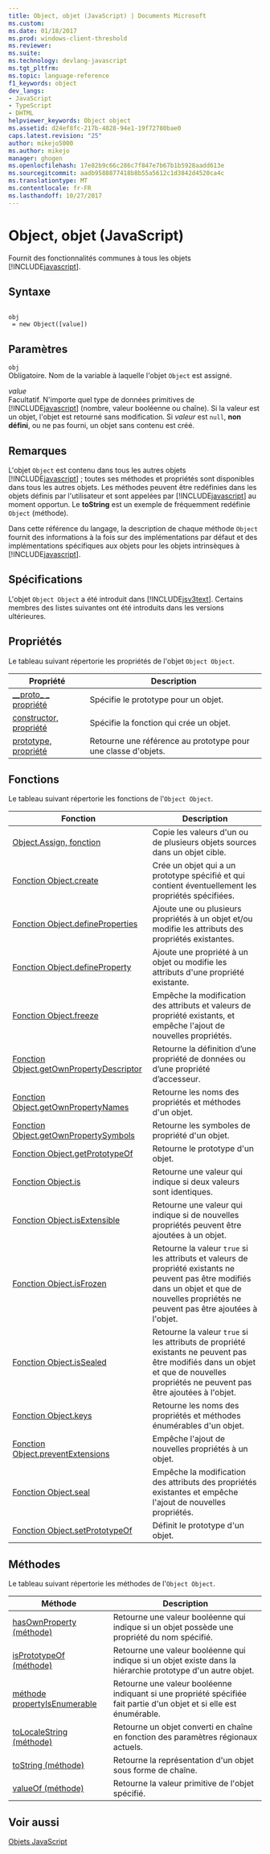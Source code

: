 ```yaml
---
title: Object, objet (JavaScript) | Documents Microsoft
ms.custom: 
ms.date: 01/18/2017
ms.prod: windows-client-threshold
ms.reviewer: 
ms.suite: 
ms.technology: devlang-javascript
ms.tgt_pltfrm: 
ms.topic: language-reference
f1_keywords: object
dev_langs:
- JavaScript
- TypeScript
- DHTML
helpviewer_keywords: Object object
ms.assetid: d24ef8fc-217b-4828-94e1-19f72780bae0
caps.latest.revision: "25"
author: mikejo5000
ms.author: mikejo
manager: ghogen
ms.openlocfilehash: 17e82b9c66c286c7f847e7b67b1b5928aadd613e
ms.sourcegitcommit: aadb9588877418b8b55a5612c1d3842d4520ca4c
ms.translationtype: MT
ms.contentlocale: fr-FR
ms.lasthandoff: 10/27/2017
---
```

# <a name="object-object-javascript"></a>Object, objet (JavaScript)
Fournit des fonctionnalités communes à tous les objets [!INCLUDE[javascript](../../javascript/includes/javascript-md.md)].  
  
## <a name="syntax"></a>Syntaxe  
  
```  
  
obj  
 = new Object([value])   
```  
  
## <a name="parameters"></a>Paramètres  
 `obj`  
 Obligatoire. Nom de la variable à laquelle l'objet `Object` est assigné.  
  
 *value*  
 Facultatif. N'importe quel type de données primitives de [!INCLUDE[javascript](../../javascript/includes/javascript-md.md)] (nombre, valeur booléenne ou chaîne). Si la valeur est un objet, l'objet est retourné sans modification. Si *valeur* est `null`, **non défini**, ou ne pas fourni, un objet sans contenu est créé.  
  
## <a name="remarks"></a>Remarques  
 L'objet `Object` est contenu dans tous les autres objets [!INCLUDE[javascript](../../javascript/includes/javascript-md.md)] ; toutes ses méthodes et propriétés sont disponibles dans tous les autres objets. Les méthodes peuvent être redéfinies dans les objets définis par l'utilisateur et sont appelées par [!INCLUDE[javascript](../../javascript/includes/javascript-md.md)] au moment opportun. Le **toString** est un exemple de fréquemment redéfinie `Object` (méthode).  
  
 Dans cette référence du langage, la description de chaque méthode `Object` fournit des informations à la fois sur des implémentations par défaut et des implémentations spécifiques aux objets pour les objets intrinsèques à [!INCLUDE[javascript](../../javascript/includes/javascript-md.md)].  
  
## <a name="requirements"></a>Spécifications  
 L'objet `Object Object` a été introduit dans [!INCLUDE[jsv3text](../../javascript/reference/includes/jsv3text-md.md)]. Certains membres des listes suivantes ont été introduits dans les versions ultérieures.  
  
## <a name="properties"></a>Propriétés  
 Le tableau suivant répertorie les propriétés de l'objet `Object Object`.  
  
|Propriété|Description|  
|--------------|-----------------|  
|[__proto\_ \_ propriété](../../javascript/reference/proto-property-object-javascript.md)|Spécifie le prototype pour un objet.|  
|[constructor, propriété](../../javascript/reference/constructor-property-object-javascript.md)|Spécifie la fonction qui crée un objet.|  
|[prototype, propriété](../../javascript/reference/prototype-property-object-javascript.md)|Retourne une référence au prototype pour une classe d'objets.|  
  
## <a name="functions"></a>Fonctions  
 Le tableau suivant répertorie les fonctions de l'`Object Object`.  
  
|Fonction|Description|  
|--------------|-----------------|  
|[Object.Assign, fonction](../../javascript/reference/object-assign-function-object-javascript.md)|Copie les valeurs d'un ou de plusieurs objets sources dans un objet cible.|  
|[Fonction Object.create](../../javascript/reference/object-create-function-javascript.md)|Crée un objet qui a un prototype spécifié et qui contient éventuellement les propriétés spécifiées.|  
|[Fonction Object.defineProperties](../../javascript/reference/object-defineproperties-function-javascript.md)|Ajoute une ou plusieurs propriétés à un objet et/ou modifie les attributs des propriétés existantes.|  
|[Fonction Object.defineProperty](../../javascript/reference/object-defineproperty-function-javascript.md)|Ajoute une propriété à un objet ou modifie les attributs d'une propriété existante.|  
|[Fonction Object.freeze](../../javascript/reference/object-freeze-function-javascript.md)|Empêche la modification des attributs et valeurs de propriété existants, et empêche l'ajout de nouvelles propriétés.|  
|[Fonction Object.getOwnPropertyDescriptor](../../javascript/reference/object-getownpropertydescriptor-function-javascript.md)|Retourne la définition d’une propriété de données ou d’une propriété d’accesseur.|  
|[Fonction Object.getOwnPropertyNames](../../javascript/reference/object-getownpropertynames-function-javascript.md)|Retourne les noms des propriétés et méthodes d'un objet.|  
|[Fonction Object.getOwnPropertySymbols](../../javascript/reference/object-getownpropertysymbols-function-javascript.md)|Retourne les symboles de propriété d'un objet.|  
|[Fonction Object.getPrototypeOf](../../javascript/reference/object-getprototypeof-function-javascript.md)|Retourne le prototype d'un objet.|  
|[Fonction Object.is](../../javascript/reference/object-is-function-javascript.md)|Retourne une valeur qui indique si deux valeurs sont identiques.|  
|[Fonction Object.isExtensible](../../javascript/reference/object-isextensible-function-javascript.md)|Retourne une valeur qui indique si de nouvelles propriétés peuvent être ajoutées à un objet.|  
|[Fonction Object.isFrozen](../../javascript/reference/object-isfrozen-function-javascript.md)|Retourne la valeur `true` si les attributs et valeurs de propriété existants ne peuvent pas être modifiés dans un objet et que de nouvelles propriétés ne peuvent pas être ajoutées à l'objet.|  
|[Fonction Object.isSealed](../../javascript/reference/object-issealed-function-javascript.md)|Retourne la valeur `true` si les attributs de propriété existants ne peuvent pas être modifiés dans un objet et que de nouvelles propriétés ne peuvent pas être ajoutées à l'objet.|  
|[Fonction Object.keys](../../javascript/reference/object-keys-function-javascript.md)|Retourne les noms des propriétés et méthodes énumérables d'un objet.|  
|[Fonction Object.preventExtensions](../../javascript/reference/object-preventextensions-function-javascript.md)|Empêche l'ajout de nouvelles propriétés à un objet.|  
|[Fonction Object.seal](../../javascript/reference/object-seal-function-javascript.md)|Empêche la modification des attributs des propriétés existantes et empêche l'ajout de nouvelles propriétés.|  
|[Fonction Object.setPrototypeOf](../../javascript/reference/object-setprototypeof-function-javascript.md)|Définit le prototype d'un objet.|  
  
## <a name="methods"></a>Méthodes  
 Le tableau suivant répertorie les méthodes de l'`Object Object`.  
  
|Méthode|Description|  
|------------|-----------------|  
|[hasOwnProperty (méthode)](../../javascript/reference/hasownproperty-method-object-javascript.md)|Retourne une valeur booléenne qui indique si un objet possède une propriété du nom spécifié.|  
|[isPrototypeOf (méthode)](../../javascript/reference/isprototypeof-method-object-javascript.md)|Retourne une valeur booléenne qui indique si un objet existe dans la hiérarchie prototype d'un autre objet.|  
|[méthode propertyIsEnumerable](../../javascript/reference/propertyisenumerable-method-object-javascript.md)|Retourne une valeur booléenne indiquant si une propriété spécifiée fait partie d'un objet et si elle est énumérable.|  
|[toLocaleString (méthode)](../../javascript/reference/tolocalestring-method-object-javascript.md)|Retourne un objet converti en chaîne en fonction des paramètres régionaux actuels.|  
|[toString (méthode)](../../javascript/reference/tostring-method-object-javascript.md)|Retourne la représentation d'un objet sous forme de chaîne.|  
|[valueOf (méthode)](../../javascript/reference/valueof-method-object-javascript.md)|Retourne la valeur primitive de l'objet spécifié.|  
  
## <a name="see-also"></a>Voir aussi  
 [Objets JavaScript](../../javascript/reference/javascript-objects.md)